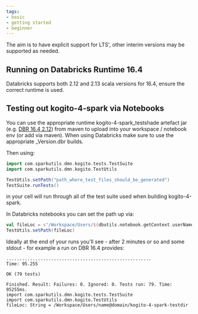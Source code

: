 ```yaml
---
tags:
- basic
- getting started
- beginner
---
```


The aim is to have explicit support for LTS', other interim versions may be supported as needed.

## Running on Databricks Runtime 16.4

Databricks supports both 2.12 and 2.13 scala versions for 16.4, ensure the correct runtime is used.

## Testing out kogito-4-spark via Notebooks

You can use the appropriate runtime kogito-4-spark_testshade artefact jar (e.g. [DBR 16.4 2.12](https://s01.oss.sonatype.org/content/repositories/releases/com/sparkutils/kogito-4-spark_testshade_16.3.dbr_3.5_2.12/0.0.1-RC22/kogito-4-spark_testshade_16.3.dbr_3.5_2.12-0.0.1-RC22.jar)) from maven to upload into your workspace / notebook env (or add via maven).  When using Databricks make sure to use the appropriate _Version.dbr builds.

Then using:

```scala
import com.sparkutils.dmn.kogito.tests.TestSuite
import com.sparkutils.dmn.kogito.TestUtils

TestUtils.setPath("path_where_test_files_should_be_generated")
TestSuite.runTests()
```

in your cell will run through all of the test suite used when building kogito-4-spark.

In Databricks notebooks you can set the path up via:

```scala
val fileLoc = s"/Workspace/Users/${dbutils.notebook.getContext.userName.getOrElse("youridgoeshere")}/kogito-4-spark-testdir"
TestUtils.setPath(fileLoc)
```

Ideally at the end of your runs you'll see - after 2 minutes or so and some stdout - for example a run on DBR 16.4 provides:

```
.......................................................
Time: 95.255

OK (79 tests)

Finished. Result: Failures: 0. Ignored: 0. Tests run: 79. Time: 95255ms.
import com.sparkutils.dmn.kogito.tests.TestSuite
import com.sparkutils.dmn.kogito.TestUtils
fileLoc: String = /Workspace/Users/name@domain/kogito-4-spark-testdir
```
